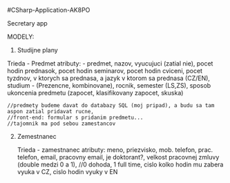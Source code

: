 #CSharp-Application-AK8PO

Secretary app


MODELY:

1) Studijne plany
  
  Trieda - Predmet
    atributy: - predmet, nazov, vyucujuci (zatial nie), pocet hodin prednasok, pocet hodin seminarov, pocet hodin cviceni, pocet tyzdnov, v ktorych sa prednasa, a jazyk v ktorom sa prednasa (CZ/EN), studium - (Prezencne, kombinovane), rocnik, semester (LS,ZS), sposob ukoncenia predmetu (zapocet, klasifikovany zapocet, skuska)
    
    //predmety budeme davat do databazy SQL (moj pripad), a budu sa tam aspon zatial pridavat rucne, 
    //front-end: formular s pridanim predmetu...
    //tajomnik ma pod sebou zamestancov
    
2) Zemestnanec    
    
    Trieda - zamestnanec
      atributy: meno, priezvisko, mob. telefon, prac. telefon, email, pracovny email, je doktorant?, velkost pracovnej zmluvy (double medzi 0 a 1), //0 dohoda, 1 full time, cislo kolko hodin mu zabera vyuka v CZ, cislo hodin vyuky v EN
    

